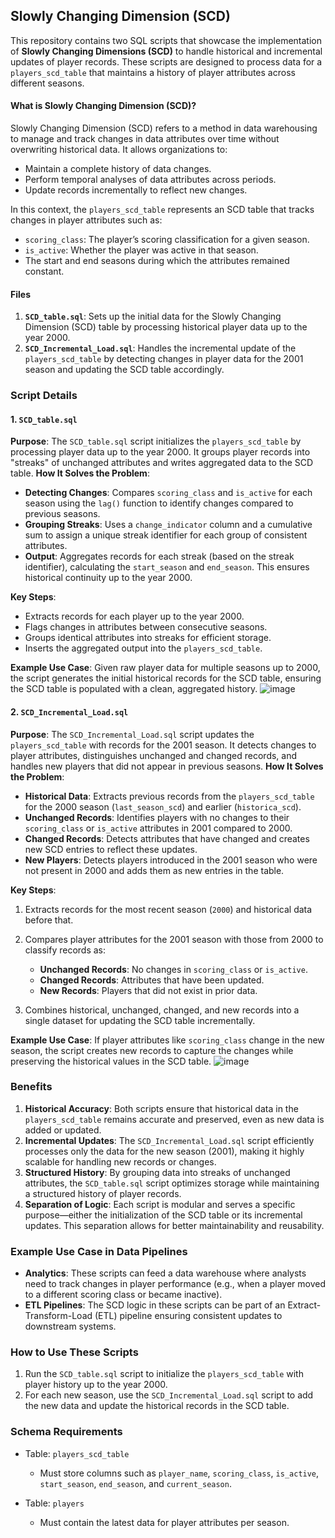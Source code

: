## Slowly Changing Dimension (SCD)
This repository contains two SQL scripts that showcase the implementation of **Slowly Changing Dimensions (SCD)** to handle historical and incremental updates of player records. These scripts are designed to process data for a `players_scd_table` that maintains a history of player attributes across different seasons.
#### What is Slowly Changing Dimension (SCD)?
Slowly Changing Dimension (SCD) refers to a method in data warehousing to manage and track changes in data attributes over time without overwriting historical data. It allows organizations to:
- Maintain a complete history of data changes.
- Perform temporal analyses of data attributes across periods.
- Update records incrementally to reflect new changes.

In this context, the `players_scd_table` represents an SCD table that tracks changes in player attributes such as:
- `scoring_class`: The player’s scoring classification for a given season.
- `is_active`: Whether the player was active in that season.
- The start and end seasons during which the attributes remained constant.

#### Files
1. **`SCD_table.sql`**: Sets up the initial data for the Slowly Changing Dimension (SCD) table by processing historical player data up to the year 2000.
2. **`SCD_Incremental_Load.sql`**: Handles the incremental update of the `players_scd_table` by detecting changes in player data for the 2001 season and updating the SCD table accordingly.

### Script Details
#### 1. `SCD_table.sql`
**Purpose**: The `SCD_table.sql` script initializes the `players_scd_table` by processing player data up to the year 2000. It groups player records into "streaks" of unchanged attributes and writes aggregated data to the SCD table.
**How It Solves the Problem**:
- **Detecting Changes**: Compares `scoring_class` and `is_active` for each season using the `lag()` function to identify changes compared to previous seasons.
- **Grouping Streaks**: Uses a `change_indicator` column and a cumulative sum to assign a unique streak identifier for each group of consistent attributes.
- **Output**: Aggregates records for each streak (based on the streak identifier), calculating the `start_season` and `end_season`. This ensures historical continuity up to the year 2000.

**Key Steps**:
- Extracts records for each player up to the year 2000.
- Flags changes in attributes between consecutive seasons.
- Groups identical attributes into streaks for efficient storage.
- Inserts the aggregated output into the `players_scd_table`.

**Example Use Case**: Given raw player data for multiple seasons up to 2000, the script generates the initial historical records for the SCD table, ensuring the SCD table is populated with a clean, aggregated history.
![image](https://github.com/user-attachments/assets/d5f0637c-0e21-4749-8d60-dcbcb60b91b5)

#### 2. `SCD_Incremental_Load.sql`
**Purpose**: The `SCD_Incremental_Load.sql` script updates the `players_scd_table` with records for the 2001 season. It detects changes to player attributes, distinguishes unchanged and changed records, and handles new players that did not appear in previous seasons.
**How It Solves the Problem**:
- **Historical Data**: Extracts previous records from the `players_scd_table` for the 2000 season (`last_season_scd`) and earlier (`historica_scd`).
- **Unchanged Records**: Identifies players with no changes to their `scoring_class` or `is_active` attributes in 2001 compared to 2000.
- **Changed Records**: Detects attributes that have changed and creates new SCD entries to reflect these updates.
- **New Players**: Detects players introduced in the 2001 season who were not present in 2000 and adds them as new entries in the table.

**Key Steps**:
1. Extracts records for the most recent season (`2000`) and historical data before that.
2. Compares player attributes for the 2001 season with those from 2000 to classify records as:
    - **Unchanged Records**: No changes in `scoring_class` or `is_active`.
    - **Changed Records**: Attributes that have been updated.
    - **New Records**: Players that did not exist in prior data.

3. Combines historical, unchanged, changed, and new records into a single dataset for updating the SCD table incrementally.

**Example Use Case**: If player attributes like `scoring_class` change in the new season, the script creates new records to capture the changes while preserving the historical values in the SCD table.
![image](https://github.com/user-attachments/assets/f9f28b1d-8abe-4b77-99d9-1f6ec4535377)

### Benefits
1. **Historical Accuracy**: Both scripts ensure that historical data in the `players_scd_table` remains accurate and preserved, even as new data is added or updated.
2. **Incremental Updates**: The `SCD_Incremental_Load.sql` script efficiently processes only the data for the new season (2001), making it highly scalable for handling new records or changes.
3. **Structured History**: By grouping data into streaks of unchanged attributes, the `SCD_table.sql` script optimizes storage while maintaining a structured history of player records.
4. **Separation of Logic**: Each script is modular and serves a specific purpose—either the initialization of the SCD table or its incremental updates. This separation allows for better maintainability and reusability.

### Example Use Case in Data Pipelines
- **Analytics**: These scripts can feed a data warehouse where analysts need to track changes in player performance (e.g., when a player moved to a different scoring class or became inactive).
- **ETL Pipelines**: The SCD logic in these scripts can be part of an Extract-Transform-Load (ETL) pipeline ensuring consistent updates to downstream systems.

### How to Use These Scripts
1. Run the `SCD_table.sql` script to initialize the `players_scd_table` with player history up to the year 2000.
2. For each new season, use the `SCD_Incremental_Load.sql` script to add the new data and update the historical records in the SCD table.

### Schema Requirements
- Table: `players_scd_table`
    - Must store columns such as `player_name`, `scoring_class`, `is_active`, `start_season`, `end_season`, and `current_season`.

- Table: `players`
    - Must contain the latest data for player attributes per season.
